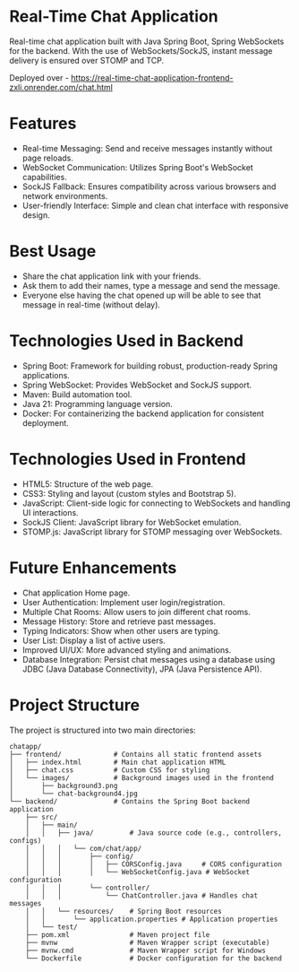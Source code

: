 # Real-Time Chat Application
Real-time chat application built with Java Spring Boot, Spring WebSockets for the backend. With the use of WebSockets/SockJS, instant message delivery is ensured over STOMP and TCP.

Deployed over - https://real-time-chat-application-frontend-zxli.onrender.com/chat.html

# Features

- Real-time Messaging: Send and receive messages instantly without page reloads.
- WebSocket Communication: Utilizes Spring Boot's WebSocket capabilities.
- SockJS Fallback: Ensures compatibility across various browsers and network environments.
- User-friendly Interface: Simple and clean chat interface with responsive design.

# Best Usage

- Share the chat application link with your friends.
- Ask them to add their names, type a message and send the message.
- Everyone else having the chat opened up will be able to see that message in real-time (without delay).

# Technologies Used in Backend

- Spring Boot: Framework for building robust, production-ready Spring applications.
- Spring WebSocket: Provides WebSocket and SockJS support.
- Maven: Build automation tool.
- Java 21: Programming language version.
- Docker: For containerizing the backend application for consistent deployment.

# Technologies Used in Frontend

- HTML5: Structure of the web page.
- CSS3: Styling and layout (custom styles and Bootstrap 5).
- JavaScript: Client-side logic for connecting to WebSockets and handling UI interactions.
- SockJS Client: JavaScript library for WebSocket emulation.
- STOMP.js: JavaScript library for STOMP messaging over WebSockets.

# Future Enhancements

- Chat application Home page.
- User Authentication: Implement user login/registration.
- Multiple Chat Rooms: Allow users to join different chat rooms.
- Message History: Store and retrieve past messages.
- Typing Indicators: Show when other users are typing.
- User List: Display a list of active users.
- Improved UI/UX: More advanced styling and animations.
- Database Integration: Persist chat messages using a database using JDBC (Java Database Connectivity), JPA (Java Persistence API).

# Project Structure
The project is structured into two main directories:

```
chatapp/
├── frontend/             # Contains all static frontend assets
│   ├── index.html        # Main chat application HTML
│   ├── chat.css          # Custom CSS for styling
│   └── images/           # Background images used in the frontend
│       ├── background3.png
│       └── chat-background4.jpg
└── backend/              # Contains the Spring Boot backend application
    ├── src/
    │   ├── main/
    │   │   ├── java/         # Java source code (e.g., controllers, configs)
    │   │   │   └── com/chat/app/
    │   │   │       ├── config/
    │   │   │       │   ├── CORSConfig.java     # CORS configuration
    │   │   │       │   └── WebSocketConfig.java # WebSocket configuration
    │   │   │       └── controller/
    │   │   │           └── ChatController.java # Handles chat messages
    │   │   └── resources/    # Spring Boot resources
    │   │       └── application.properties # Application properties
    │   └── test/
    ├── pom.xml               # Maven project file
    ├── mvnw                  # Maven Wrapper script (executable)
    ├── mvnw.cmd              # Maven Wrapper script for Windows
    └── Dockerfile            # Docker configuration for the backend
```

